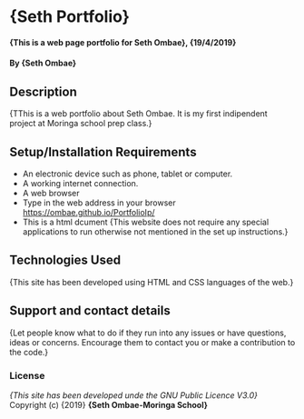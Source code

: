 # {Seth Portfolio}
#### {This is a web page portfolio for Seth Ombae}, {19/4/2019}
#### By **{Seth Ombae}**
## Description
{TThis is a web portfolio about Seth Ombae. It is my first indipendent project at Moringa school prep class.}
## Setup/Installation Requirements
* An electronic device such as phone, tablet or computer.
* A working internet connection.
* A web browser
* Type in the web address in your browser https://ombae.github.io/PortfolioIp/
* This is a html dcument
{This website does not require any special applications to run otherwise not mentioned in the set up instructions.}
## Technologies Used
{This site has been developed using HTML and CSS languages of the web.}
## Support and contact details
{Let people know what to do if they run into any issues or have questions, ideas or concerns.  Encourage them to contact you or make a contribution to the code.}
### License
*{This site has been developed unde the GNU Public Licence V3.0}*
Copyright (c) {2019} **{Seth Ombae-Moringa School}**
